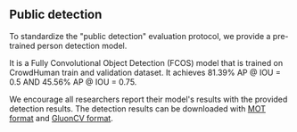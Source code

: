 ## Public detection
To standardize the "public detection" evaluation protocol, we provide a pre-trained person detection model.

It is a Fully Convolutional Object Detection (FCOS) model that is trained on CrowdHuman train and validation dataset. It achieves 81.39% AP @ IOU = 0.5 AND 45.56% AP @ IOU = 0.75. 

We encourage all researchers report their model's results with the provided detection results. The detection results can be downloaded with [MOT format](https://aws-cv-sci-motion-public.s3.us-west-2.amazonaws.com/PersonPath22/public_detection_fcos/mot_format.zip) and [GluonCV format](https://aws-cv-sci-motion-public.s3.us-west-2.amazonaws.com/PersonPath22/public_detection_fcos/amazon_format.zip).